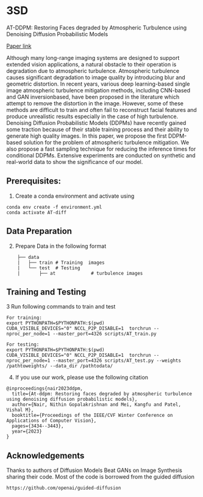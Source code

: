 # 3SD
AT-DDPM: Restoring Faces degraded by Atmospheric Turbulence using Denoising Diffusion Probabilistic Models

[Paper link](https://arxiv.org/pdf/2208.11284.pdf)

Although many long-range imaging systems are designed to support extended vision applications, a natural
obstacle to their operation is degradation due to atmospheric turbulence. Atmospheric turbulence causes significant degradation to image quality by introducing blur
and geometric distortion. In recent years, various deep
learning-based single image atmospheric turbulence mitigation methods, including CNN-based and GAN inversionbased, have been proposed in the literature which attempt
to remove the distortion in the image. However, some of
these methods are difficult to train and often fail to reconstruct facial features and produce unrealistic results especially in the case of high turbulence. Denoising Diffusion Probabilistic Models (DDPMs) have recently gained
some traction because of their stable training process and
their ability to generate high quality images. In this paper,
we propose the first DDPM-based solution for the problem of atmospheric turbulence mitigation. We also propose a fast sampling technique for reducing the inference
times for conditional DDPMs. Extensive experiments are
conducted on synthetic and real-world data to show the
significance of our model. 

## Prerequisites:
1. Create a conda environment and activate using 
```
conda env create -f environment.yml
conda activate AT-diff
```
## Data Preparation
2. Prepare Data in the following format
```
    ├── data 
    |   ├── train # Training  images
    |   └── test  # Testing
    |       ├── at             # turbulence images 
```
## Training and Testing
3 Run following commands to train and test 
```
For training:
export PYTHONPATH=$PYTHONPATH:$(pwd)
CUDA_VISIBLE_DEVICES="0" NCCL_P2P_DISABLE=1  torchrun --nproc_per_node=1 --master_port=4326 scripts/AT_train.py 

For testing:
export PYTHONPATH=$PYTHONPATH:$(pwd)
CUDA_VISIBLE_DEVICES="0" NCCL_P2P_DISABLE=1  torchrun --nproc_per_node=1 --master_port=4326 scripts/AT_test.py --weights /pathtoweights/ --data_dir /pathtodata/
```
4. If you use our work, please use the following citation
```
@inproceedings{nair2023ddpm,
  title={At-ddpm: Restoring faces degraded by atmospheric turbulence using denoising diffusion probabilistic models},
  author={Nair, Nithin Gopalakrishnan and Mei, Kangfu and Patel, Vishal M},
  booktitle={Proceedings of the IEEE/CVF Winter Conference on Applications of Computer Vision},
  pages={3434--3443},
  year={2023}
}
```

## Acknowledgements
Thanks to authors of Diffusion Models Beat GANs on Image Synthesis sharing their code. Most of the code is borrowed from the guided diffusion
```
https://github.com/openai/guided-diffusion
```
